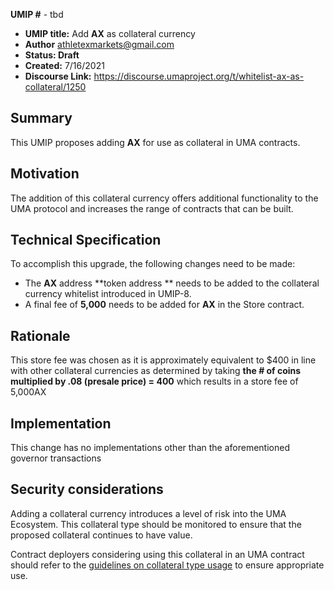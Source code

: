 **UMIP #**  - tbd

-   **UMIP title:** Add **AX** as collateral currency 
-   **Author**  athletexmarkets@gmail.com
-   **Status: Draft**
-   **Created:**  7/16/2021
-   **Discourse Link:**  https://discourse.umaproject.org/t/whitelist-ax-as-collateral/1250

## Summary 

This UMIP proposes adding **AX** for use as collateral in UMA contracts.

## Motivation

The addition of this collateral currency offers additional functionality to the UMA protocol and increases the range of contracts that can be built.

## Technical Specification

To accomplish this upgrade, the following changes need to be made:

-   The **AX** address **token address ** needs to be added to the collateral currency whitelist introduced in UMIP-8.
-   A final fee of **5,000** needs to be added for **AX** in the Store contract.
    

## Rationale

This store fee was chosen as it is approximately equivalent to $400 in line with other collateral currencies as determined by taking **the # of coins multiplied by .08 (presale price) = 400** which results in a store fee of 5,000AX

## Implementation


This change has no implementations other than the aforementioned governor transactions

## Security considerations

Adding a collateral currency introduces a level of risk into the UMA Ecosystem.  This collateral type should be monitored to ensure that the proposed collateral continues to have value.

Contract deployers considering using this collateral in an UMA contract should refer to the [guidelines on collateral type usage](https://docs.umaproject.org/uma-tokenholders/guidence-on-collateral-currency-addition) to ensure appropriate use.


